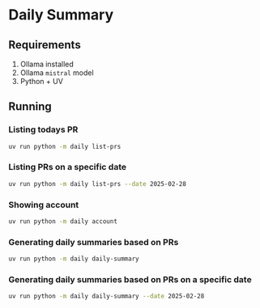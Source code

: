 # Daily Summary

## Requirements
1. Ollama installed
2. Ollama `mistral` model
3. Python + UV

## Running

### Listing todays PR

``` sh
uv run python -m daily list-prs
```

### Listing PRs on a specific date

``` sh
uv run python -m daily list-prs --date 2025-02-28
```

### Showing account

``` sh
uv run python -m daily account
```

### Generating daily summaries based on PRs

``` sh
uv run python -m daily daily-summary
```

### Generating daily summaries based on PRs on a specific date

``` sh
uv run python -m daily daily-summary --date 2025-02-28
```

